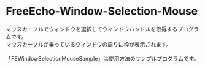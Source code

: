 # FreeEcho-Window-Selection-Mouse
マウスカーソルでウィンドウを選択してウィンドウハンドルを取得するプログラムです。<br>
マウスカーソルが乗っているウィンドウの周りに枠が表示されます。<br>
<br>
「FEWindowSelectionMouseSample」は使用方法のサンプルプログラムです。
